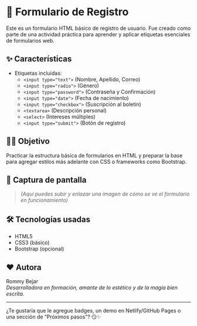 # 📝 Formulario de Registro

Este es un formulario HTML básico de registro de usuario. Fue creado como parte de una actividad práctica para aprender y aplicar etiquetas esenciales de formularios web.

## ✨ Características

- Etiquetas incluidas:
  - `<input type="text">` (Nombre, Apellido, Correo)
  - `<input type="radio">` (Género)
  - `<input type="password">` (Contraseña y Confirmación)
  - `<input type="date">` (Fecha de nacimiento)
  - `<input type="checkbox">` (Suscripción al boletín)
  - `<textarea>` (Descripción personal)
  - `<select>` (Intereses múltiples)
  - `<input type="submit">` (Botón de registro)

## 🧙‍♀️ Objetivo

Practicar la estructura básica de formularios en HTML y preparar la base para agregar estilos más adelante con CSS o frameworks como Bootstrap.

## 📸 Captura de pantalla

> *(Aquí puedes subir y enlazar una imagen de cómo se ve el formulario en funcionamiento)*

## 🛠️ Tecnologías usadas

- HTML5
- CSS3 (básico)
- Bootstrap (opcional)

## ❤️ Autora

Rommy Bejar  
*Desarrolladora en formación, amante de lo estético y de la magia bien escrita.*

---

¿Te gustaría que le agregue badges, un demo en Netlify/GitHub Pages o una sección de “Próximos pasos”? 😏✨
